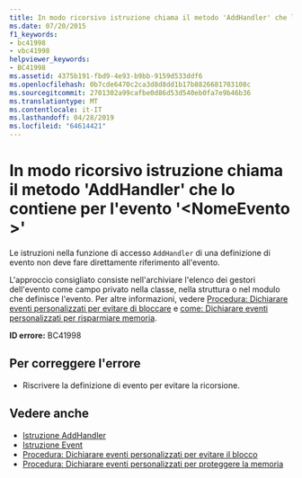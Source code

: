 ```yaml
---
title: In modo ricorsivo istruzione chiama il metodo 'AddHandler' che lo contiene per l'evento '<eventname>'
ms.date: 07/20/2015
f1_keywords:
- bc41998
- vbc41998
helpviewer_keywords:
- BC41998
ms.assetid: 4375b191-fbd9-4e93-b9bb-9159d533ddf6
ms.openlocfilehash: 0b7cde6470c2ca3d8d8dd1b17b8826681703108c
ms.sourcegitcommit: 2701302a99cafbe0d86d53d540eb0fa7e9b46b36
ms.translationtype: MT
ms.contentlocale: it-IT
ms.lasthandoff: 04/28/2019
ms.locfileid: "64614421"
---
```

# <a name="statement-recursively-calls-the-containing-addhandler-for-event-eventname"></a>In modo ricorsivo istruzione chiama il metodo 'AddHandler' che lo contiene per l'evento '\<NomeEvento >'
Le istruzioni nella funzione di accesso `AddHandler` di una definizione di evento non deve fare direttamente riferimento all'evento.  
  
 L'approccio consigliato consiste nell'archiviare l'elenco dei gestori dell'evento come campo privato nella classe, nella struttura o nel modulo che definisce l'evento. Per altre informazioni, vedere [Procedura: Dichiarare eventi personalizzati per evitare di bloccare](../../visual-basic/programming-guide/language-features/events/how-to-declare-custom-events-to-avoid-blocking.md) e [come: Dichiarare eventi personalizzati per risparmiare memoria](../../visual-basic/programming-guide/language-features/events/how-to-declare-custom-events-to-conserve-memory.md).  
  
 **ID errore:** BC41998  
  
## <a name="to-correct-this-error"></a>Per correggere l'errore  
  
- Riscrivere la definizione di evento per evitare la ricorsione.  
  
## <a name="see-also"></a>Vedere anche

- [Istruzione AddHandler](~/docs/visual-basic/language-reference/statements/addhandler-statement.md)
- [Istruzione Event](../../visual-basic/language-reference/statements/event-statement.md)
- [Procedura: Dichiarare eventi personalizzati per evitare il blocco](../../visual-basic/programming-guide/language-features/events/how-to-declare-custom-events-to-avoid-blocking.md)
- [Procedura: Dichiarare eventi personalizzati per proteggere la memoria](../../visual-basic/programming-guide/language-features/events/how-to-declare-custom-events-to-conserve-memory.md)
